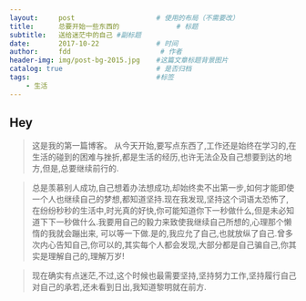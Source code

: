 ```yaml
---
layout:     post                    # 使用的布局（不需要改）
title:      总要开始一些东西的              # 标题 
subtitle:   送给迷茫中的自己 #副标题
date:       2017-10-22              # 时间
author:     fdd                      # 作者
header-img: img/post-bg-2015.jpg    #这篇文章标题背景图片
catalog: true                       # 是否归档
tags:                               #标签
    - 生活
---
```


## Hey
>这是我的第一篇博客。
>从今天开始,要写点东西了,工作还是始终在学习的,在生活的碰到的困难与挫折,都是生活的经历,也许无法企及自己想要到达的地方,但是,总要继续前行的.

>总是羡慕别人成功,自己想着办法想成功,却始终卖不出第一步,如何才能即使一个人也继续自己的梦想,都知道坚持.现在我发现,坚持这个词语太恐怖了,
>在纷纷秒秒的生活中,时光真的好快,你可能知道你下一秒做什么,但是未必知道下下一秒做什么.我要用自己的毅力来致使我继续自己所想的,心理那个懒惰的我就会蹦出来,
>可以等一下做.是的,我应允了自己,也就放纵了自己.曾多次内心告知自己,你可以的,其实每个人都会发现,大部分都是自己骗自己,你其实是理解自己的,理解万岁!

>现在确实有点迷茫,不过,这个时候也最需要坚持,坚持努力工作,坚持履行自己对自己的承若,还未看到日出,我知道黎明就在前方.


